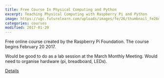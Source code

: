 ```yaml
---
title: Free Course In Physical Computing and Python
excerpt: Teaching Physical Computing with Raspberry Pi and Python
image: https://ugc.futurelearn.com/uploads/images/fe/26/thumbnail_fe26d760-c710-46e9-8710-bbf255533c15.jpg
categories: courses
modified: 2017-01-20
---
```

Free online course created by the Raspberry Pi Foundation. The course begins February 20 2017.

Would be good to do as a lab session at the March Monthly Meeting. Would need to organise hardware (pi, breadboard, LEDs).


[Details](https://www.futurelearn.com/partners/raspberry-pi)
